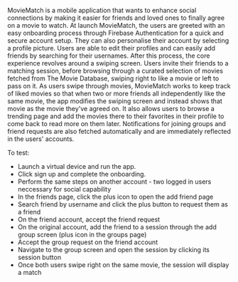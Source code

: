MovieMatch is a mobile application that wants to enhance social connections by making it easier for friends and loved ones to finally agree on a movie to watch.
At launch MovieMatch, the users are greeted with an easy onboarding process through Firebase Authentication for a quick and secure account setup.
They can also personalise their account by selecting a profile picture. Users are able to edit their profiles and can easily add friends by searching for their usernames.
After this process, the core experience revolves around a swiping screen. Users invite their friends to a matching session, before browsing through a curated selection of movies fetched from The Movie Database, swiping right to like a movie or left to pass on it. 
As users swipe through movies, MovieMatch works to keep track of liked movies so that when two or more friends all independently like the same movie, the app modifies the swiping screen and instead shows that movie as the movie they've agreed on.
It also allows users to browse a trending page and add the movies there to their favorites in their profile to come back to read more on them later.
Notifications for joining groups and friend requests are also fetched automatically and are immediately reflected in the users' accounts.

To test:
- Launch a virtual device and run the app.
- Click sign up and complete the onboarding.
- Perform the same steps on another account - two logged in users neccessary for social capability
- In the friends page, click the plus icon to open the add friend page
- Search friend by username and click the plus button to request them as a friend
- On the friend account, accept the friend request
- On the original account, add the friend to a session through the add group screen (plus icon in the groups page)
- Accept the group request on the friend account
- Navigate to the group screen and open the session by clicking its session button
- Once both users swipe right on the same movie, the session will display a match

